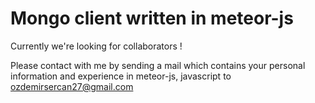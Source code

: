 # Mongo client written in meteor-js
Currently we're looking for collaborators !

Please contact with me by sending a mail which contains your personal information and experience in meteor-js, javascript
to ozdemirsercan27@gmail.com 
